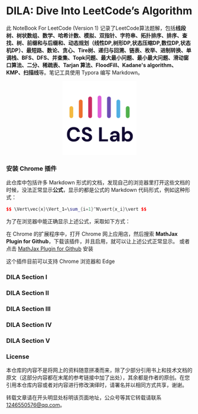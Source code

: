 

# DILA: Dive Into LeetCode’s Algorithm



此 NoteBook For LeetCode (Version 1) 记录了LeetCode算法题解，包括**线段树、树状数组、数学、哈希计数、模拟、双指针、字符串、拓扑排序、排序、查找、树、前缀和与后缀和、动态规划（线性DP,树形DP,状态压缩DP,数位DP,状态机DP）、最短路、数论、贪心、Tire树、递归与回溯、链表、枚举、进制转换、单调栈、BFS、DFS、并查集、Topk问题、最大最小问题、最小最大问题、滑动窗口算法、二分、稀疏表、Tarjan 算法、FloodFill、Kadane's algorithm、KMP、扫描线**等。笔记工具使用 Typora 编写 Markdown。

<div align="center">
<div align="center">
  <img src="https://raw.githubusercontent.com/JackFroster/Images/main/image/Screenshot%202023-11-17%20at%2013.04.48.png" alt="Screenshot 2023-11-17 at 13.04.48" width = "200px" align= "center"/>
</div>
</div>

### 安装 Chrome 插件

此仓库中包括许多 Markdown 形式的文档，发现自己的浏览器里打开这些文档的时候，没法正常显示**公式**，显示的都是公式的 Markdown 代码形式，例如这种形式：

```c++
$$ \Vert\vec{x}\Vert_1=\sum_{i=1}^N\vert{x_i}\vert $$
```

为了在浏览器中能正确显示上述公式，采取如下方式：

在 Chrome 的扩展程序中，打开 Chrome 网上应用店，然后搜索 **MathJax Plugin for Github**，下载该插件，并且启用，就可以让上述公式正常显示。
或者点击 [MathJax Plugin for Github](https://chrome.google.com/webstore/detail/mathjax-plugin-for-github/ioemnmodlmafdkllaclgeombjnmnbima) 安装

这个插件目前可以支持 Chrome 浏览器和 Edge



### DILA Section I



### DILA Section II



### DILA Section III



### DILA Section IV



### DILA Section V



### License

本仓库的内容不是将网上的资料随意拼凑而来，除了少部分引用书上和技术文档的原文（这部分内容都在末尾的参考链接中加了出处），其余都是作者的原创。在您引用本仓库内容或者对内容进行修改演绎时，请署名并以相同方式共享，谢谢。

转载文章请在开头明显处标明该页面地址，公众号等其它转载请联系 1246550576@qq.com。